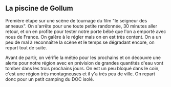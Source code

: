 ## La piscine de Gollum

Première étape sur une scène de tournage du film "le seigneur des anneaux". On s'arrête pour une toute petite randonnée, 30 minutes aller retour, et on en profite pour tester notre porte bébé que l'on a emporté avec nous de France. On galère à le régler mais on en est très content. On a un peu de mal à reconnaître la scène et le temps se dégradant encore, on repart tout de suite.

Avant de partir, on vérifie la météo pour les prochains et on découvre une alerte pour notre région avec en prévision de grandes quantités d'eau vont tomber dans les trois prochains jours. On est un peu bloqué dans le coin, c'est une région très montagneuses et il y'a très peu de ville. On repart donc pour un petit camping du DOC isolé.
